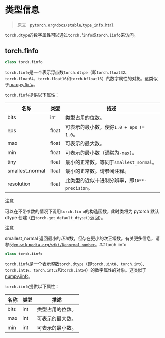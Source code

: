 # 类型信息

> 原文：[`pytorch.org/docs/stable/type_info.html`](https://pytorch.org/docs/stable/type_info.html)

`torch.dtype`的数字属性可以通过`torch.finfo`或`torch.iinfo`来访问。

## torch.finfo

```py
class torch.finfo
```

`torch.finfo`是一个表示浮点数`torch.dtype`（即`torch.float32`、`torch.float64`、`torch.float16`和`torch.bfloat16`）的数字属性的对象。这类似于[numpy.finfo](https://docs.scipy.org/doc/numpy/reference/generated/numpy.finfo.html)。

`torch.finfo`提供以下属性：

| 名称 | 类型 | 描述 |
| --- | --- | --- |
| bits | int | 类型占用的位数。 |
| eps | float | 可表示的最小数，使得`1.0 + eps != 1.0`。 |
| max | float | 可表示的最大数。 |
| min | float | 可表示的最小数（通常为`-max`）。 |
| tiny | float | 最小的正常数。等同于`smallest_normal`。 |
| smallest_normal | float | 最小的正常数。请参阅注释。 |
| resolution | float | 此类型的近似十进制分辨率，即`10**-precision`。 |

注意

可以在不带参数的情况下调用`torch.finfo`的构造函数，此时类将为 pytorch 默认 dtype 创建（由`torch.get_default_dtype()`返回）。

注意

smallest_normal 返回最小的*正常*数，但存在更小的次正常数。有关更多信息，请参阅[`en.wikipedia.org/wiki/Denormal_number`](https://en.wikipedia.org/wiki/Denormal_number)。## torch.iinfo

```py
class torch.iinfo
```

`torch.iinfo`是一个表示整数`torch.dtype`（即`torch.uint8`、`torch.int8`、`torch.int16`、`torch.int32`和`torch.int64`）的数字属性的对象。这类似于[numpy.iinfo](https://docs.scipy.org/doc/numpy/reference/generated/numpy.iinfo.html)。

`torch.iinfo`提供以下属性：

| 名称 | 类型 | 描述 |
| --- | --- | --- |
| bits | int | 类型占用的位数。 |
| max | int | 可表示的最大数。 |
| min | int | 可表示的最小数。 |
